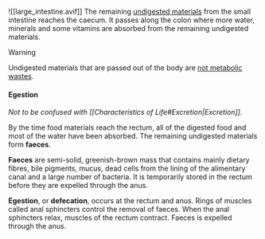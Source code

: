 ![[large_intestine.avif]]
The remaining <u>undigested materials</u> from the small intestine reaches the caecum. It passes along the colon where more water, minerals and some vitamins are absorbed from the remaining undigested materials.

> [!warning]
> Undigested materials that are passed out of the body are <u>not metabolic wastes</u>.

#### Egestion
*Not to be confused with [[Characteristics of Life#Excretion|Excretion]].*

By the time food materials reach the rectum, all of the digested food and most of the water have been absorbed. The remaining undigested materials form **faeces**.

**Faeces** are semi-solid, greenish-brown mass that contains mainly dietary fibres, bile pigments, mucus, dead cells from the lining of the alimentary canal and a large number of bacteria. It is temporarily stored in the rectum before they are expelled through the anus.

**Egestion**, or **defecation**, occurs at the rectum and anus. Rings of muscles called anal sphincters control the removal of faeces. When the anal sphincters relax, muscles of the rectum contract. Faeces is expelled through the anus.

